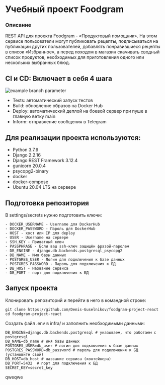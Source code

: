 # Учебный проект Foodgram
### Описание



REST API для проекта Foodgram - «Продуктовый помощник». На этом сервисе пользователи могут публиковать рецепты, подписываться на публикации других пользователей, добавлять понравившиеся рецепты в список «Избранное», а перед походом в магазин скачивать сводный список продуктов, необходимых для приготовления одного или нескольких выбранных блюд.

## CI и CD: Включает в себя 4 шага

![example branch parameter](https://github.com/Denis-Guselnikov/foodgram-project-react/actions/workflows/main.yml/badge.svg)

- Tests: автоматический запуск тестов
- Build: обновление образов на Docker Hub
- Deploy: автоматический деплой на боевой сервер при пуше в главную ветку main
- Inform: отправление сообщения в Telegram


## Для реализации проекта используются:

- Python 3.7.9
- Django 2.2.16
- Django REST Framework 3.12.4
- gunicorn 20.0.4
- psycopg2-binary
- docker
- docker-compose
- Ubuntu 20.04 LTS на сервере


## Подготовка репозитория

В settings/secrets нужно подготовить ключи:
```
- DOCKER_USERNAME - Username для DockerHub
- DOCKER_PASSWORD - Пароль для DockerHub
- HOST - хост или IP для deploy
- USER - Username на сервере
- SSH_KEY - Приватный ключ
- PASSPHRASE - Если ваш ssh-ключ защищён фразой-паролем
- DB_ENGINE - django.db.backends.postgresql_psycopg2
- DB_NAME - Имя базы данных
- POSTGRES_USER - Логин для подключения к базе данных 
- POSTGRES_PASSWORD - Пароль для подключения к БД
- DB_HOST - Название сервиса
- DB_PORT - порт для подключения к БД
```

## Запуск проекта

Клонировать репозиторий и перейти в него в командной строке:
```
git clone https://github.com/Denis-Guselnikov/foodgram-project-react
cd foodgram-project-react
```

Создать файл .env в infra/ и заполнить необходимыми данными:
```
DB_ENGINE=django.db.backends.postgresql # указываем, что работаем с postgresql
DB_NAME=db_name # имя базы данных
POSTGRES_USER=db_user # логин для подключения к базе данных
POSTGRES_PASSWORD=db_password # пароль для подключения к БД (установите свой)
DB_HOST=db_host # название сервиса (контейнера)
DB_PORT=5432  # порт для подключения к БД
SECRET_KEY=secret_key
```
qweqwe